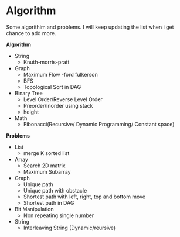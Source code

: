 Algorithm
=========

Some algorithim and problems. I will keep updating the list when i get chance to add more. 

**Algorithm**
- String
    - Knuth-morris-pratt
- Graph 
    - Maximum Flow -ford fulkerson
    - BFS
    - Topological Sort in DAG
- Binary Tree
    - Level Order/Reverse Level Order
    - Preorder/Inorder using stack
    - height
- Math 
    - Fibonacci(Recursive/ Dynamic Programming/ Constant space)

**Problems**
- List
    - merge K sorted list
- Array
    - Search 2D matrix
    - Maximum Subarray
- Graph
    - Unique path
    - Unique path with obstacle
    - Shortest path with left, right, top and bottom move
    - Shortest path in DAG
- Bit Manipulation
    - Non repeating single number
- String
    - Interleaving String (Dynamic/reursive)
